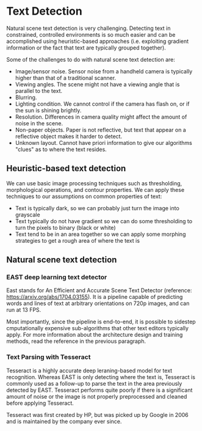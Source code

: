 # Text Detection

Natural scene text detection is very challenging. Detecting text in constrained, controlled environments is so much easier and can be accomplished using heuristic-based approaches (i.e. exploiting gradient information or the fact that text are typically grouped together).

Some of the challenges to do with natural scene text detection are:

- Image/sensor noise. Sensor noise from a handheld camera is typically higher than that of a traditional scanner.
- Viewing angles. The scene might not have a viewing angle that is parallel to the text.
- Blurring.
- Lighting condition. We cannot control if the camera has flash on, or if the sun is shining brightly.
- Resolution. Differences in camera quality might affect the amount of noise in the scene.
- Non-paper objects. Paper is not reflective, but text that appear on a reflective object makes it harder to detect.
- Unknown layout. Cannot have priori information to give our algorithms "clues" as to where the text resides.

## Heuristic-based text detection

We can use basic image processing techniques such as thresholding, morphological operations, and contour properties. We can apply these techniques to our assumptions on common properties of text:

- Text is typically dark, so we can probably just turn the image into grayscale
- Text typically do not have gradient so we can do some thresholding to turn the pixels to binary (black or white)
- Text tend to be in an area together so we can apply some morphing strategies to get a rough area of where the text is

## Natural scene text detection

### EAST deep learning text detector

East stands for An Efficient and Accurate Scene Text Detector (reference: https://arxiv.org/abs/1704.03155). It is a pipeline capable of predicting words and lines of text at arbitrary orientations on 720p images, and can run at 13 FPS.

Most importantly, since the pipeline is end-to-end, it is possible to sidestep cmputationally expensive sub-algorithms that other text editors typically apply. For more information about the architecture design and training methods, read the reference in the previous paragraph.

### Text Parsing with Tesseract

Tesseract is a highly accurate deep leraning-based model for text recognition. Whereas EAST is only detecting where the text is, Tesseract is commonly used as a follow-up to parse the text in the area previously detected by EAST. Tesseract performs quite poorly if there is a significant amount of noise or the image is not properly preprocessed and cleaned before applying Tesseract. 

Tesseract was first created by HP, but was picked up by Google in 2006 and is maintained by the company ever since.
